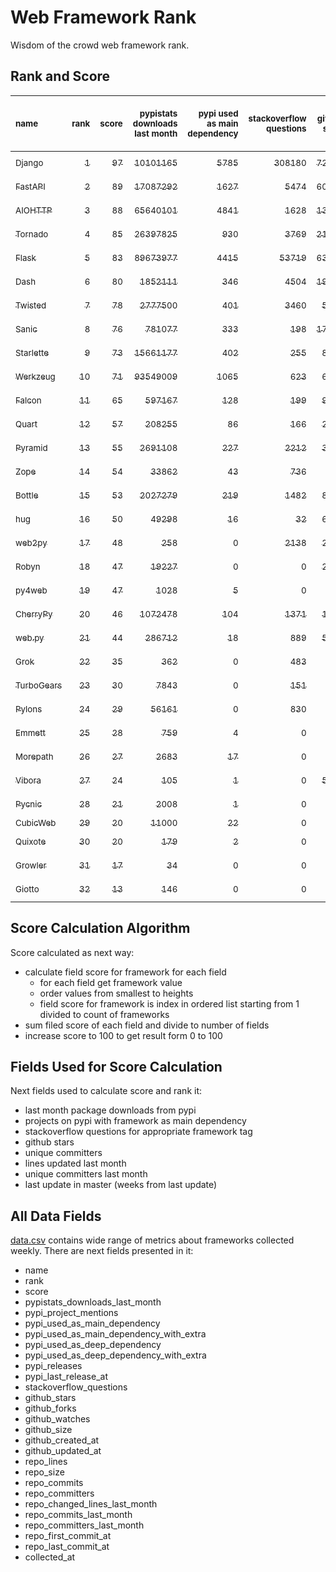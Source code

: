 # Web Framework Rank
Wisdom of the crowd web framework rank.

## Rank and Score
<sub>name</sub> | <sub>rank</sub> | <sub>score</sub> | <sub>pypistats downloads last month</sub> | <sub>pypi used as main dependency</sub> | <sub>stackoverflow questions</sub> | <sub>github stars</sub> | <sub>repo unique committers</sub> | <sub>repo changed lines last month</sub> | <sub>repo unique committers last month</sub> | <sub>repo last commit</sub>
:--- | ---: | ---: | ---: | ---: | ---: | ---: | ---: | ---: | ---: | ---:
[<sub>Django</sub>](https://github.com/django/django "first commit: 2005-07-13") | [<sub>1</sub>](# "  +0 last week") | [<sub>97</sub>](# "  +3 last week") | [<sub>10101165</sub>](# "  #7 in pypistats downloads last month +2.86% last week") | [<sub>5785</sub>](# "  #1 in pypi used as main dependency +0.24% last week") | [<sub>308180</sub>](# "  #1 in stackoverflow questions +0.05% last week") | [<sub>72076</sub>](# "  #1 in github stars +0.17% last week") | [<sub>2925</sub>](# "  #1 in repo unique committers +0.17% last week") | [<sub>3935</sub>](# "▲ #2 in repo changed lines last month -3.17% last week") | [<sub>39</sub>](# "  #1 in repo unique committers last month +2.63% last week") | [<sub>2023-07-22</sub>](# "▲ #1 in repo last commit 1 week ago")
[<sub>FastAPI</sub>](https://github.com/tiangolo/fastapi "first commit: 2018-12-05; uses: Starlette") | [<sub>2</sub>](# "  +0 last week") | [<sub>89</sub>](# "  -2 last week") | [<sub>17087292</sub>](# "  #5 in pypistats downloads last month +5.55% last week") | [<sub>1627</sub>](# "  #4 in pypi used as main dependency +1.56% last week") | [<sub>5474</sub>](# "  #3 in stackoverflow questions +0.62% last week") | [<sub>60645</sub>](# "  #3 in github stars +0.44% last week") | [<sub>489</sub>](# "  #4 in repo unique committers +0.0% last week") | [<sub>36141</sub>](# "  #1 in repo changed lines last month -6.05% last week") | [<sub>7</sub>](# "▼ #3 in repo unique committers last month -72.0% last week") | [<sub>2023-07-09</sub>](# "▼ #11 in repo last commit 2 weeks ago")
[<sub>AIOHTTP</sub>](https://github.com/aio-libs/aiohttp "first commit: 2013-10-01") | [<sub>3</sub>](# "▲ +2 last week") | [<sub>88</sub>](# "▲ +7 last week") | [<sub>65640101</sub>](# "  #3 in pypistats downloads last month +1.77% last week") | [<sub>4841</sub>](# "  #2 in pypi used as main dependency +0.75% last week") | [<sub>1628</sub>](# "  #9 in stackoverflow questions +0.0% last week") | [<sub>13732</sub>](# "  #7 in github stars +0.14% last week") | [<sub>706</sub>](# "  #3 in repo unique committers +0.28% last week") | [<sub>573</sub>](# "▲ #9 in repo changed lines last month +42.18% last week") | [<sub>7</sub>](# "▲ #3 in repo unique committers last month +250.0% last week") | [<sub>2023-07-22</sub>](# "▲ #1 in repo last commit 1 week ago")
[<sub>Tornado</sub>](https://github.com/tornadoweb/tornado "first commit: 2009-09-09") | [<sub>4</sub>](# "  +0 last week") | [<sub>85</sub>](# "  +3 last week") | [<sub>26397825</sub>](# "  #4 in pypistats downloads last month +4.17% last week") | [<sub>930</sub>](# "  #6 in pypi used as main dependency +0.11% last week") | [<sub>3769</sub>](# "  #5 in stackoverflow questions +0.03% last week") | [<sub>21201</sub>](# "  #4 in github stars +0.05% last week") | [<sub>449</sub>](# "  #6 in repo unique committers +0.0% last week") | [<sub>870</sub>](# "▼ #6 in repo changed lines last month -51.12% last week") | [<sub>2</sub>](# "▲ #12 in repo unique committers last month +100.0% last week") | [<sub>2023-07-22</sub>](# "▲ #1 in repo last commit 1 week ago")
[<sub>Flask</sub>](https://github.com/pallets/flask "first commit: 2010-04-06; uses: Werkzeug") | [<sub>5</sub>](# "▼ -2 last week") | [<sub>83</sub>](# "▼ -2 last week") | [<sub>89673977</sub>](# "  #2 in pypistats downloads last month +1.4% last week") | [<sub>4415</sub>](# "  #3 in pypi used as main dependency +0.43% last week") | [<sub>53719</sub>](# "  #2 in stackoverflow questions +0.14% last week") | [<sub>63657</sub>](# "  #2 in github stars +0.09% last week") | [<sub>833</sub>](# "  #2 in repo unique committers +0.0% last week") | [<sub>460</sub>](# "  #10 in repo changed lines last month -1.29% last week") | [<sub>2</sub>](# "▼ #12 in repo unique committers last month -33.33% last week") | [<sub>2023-07-01</sub>](# "▼ #15 in repo last commit 4 weeks ago")
[<sub>Dash</sub>](https://github.com/plotly/dash "first commit: 2015-04-10") | [<sub>6</sub>](# "  +0 last week") | [<sub>80</sub>](# "  +0 last week") | [<sub>1852111</sub>](# "  #11 in pypistats downloads last month +7.43% last week") | [<sub>346</sub>](# "  #9 in pypi used as main dependency +0.58% last week") | [<sub>4504</sub>](# "  #4 in stackoverflow questions +0.29% last week") | [<sub>19029</sub>](# "  #5 in github stars +0.13% last week") | [<sub>169</sub>](# "  #15 in repo unique committers +0.6% last week") | [<sub>2335</sub>](# "▼ #3 in repo changed lines last month -55.53% last week") | [<sub>7</sub>](# "▲ #3 in repo unique committers last month +0.0% last week") | [<sub>2023-07-20</sub>](# "▼ #4 in repo last commit 1 week ago")
[<sub>Twisted</sub>](https://github.com/twisted/twisted "first commit: 2001-07-09") | [<sub>7</sub>](# "▲ +2 last week") | [<sub>78</sub>](# "▲ +4 last week") | [<sub>2777500</sub>](# "  #8 in pypistats downloads last month +1.07% last week") | [<sub>401</sub>](# "▼ #8 in pypi used as main dependency +0.75% last week") | [<sub>3460</sub>](# "  #6 in stackoverflow questions +0.0% last week") | [<sub>5138</sub>](# "  #15 in github stars +0.12% last week") | [<sub>303</sub>](# "  #9 in repo unique committers +0.0% last week") | [<sub>1600</sub>](# "▲ #4 in repo changed lines last month +0.38% last week") | [<sub>5</sub>](# "  #7 in repo unique committers last month +25.0% last week") | [<sub>2023-07-17</sub>](# "▲ #4 in repo last commit 1 week ago")
[<sub>Sanic</sub>](https://github.com/sanic-org/sanic "first commit: 2016-05-26") | [<sub>8</sub>](# "  +0 last week") | [<sub>76</sub>](# "  +1 last week") | [<sub>781077</sub>](# "  #13 in pypistats downloads last month +4.49% last week") | [<sub>333</sub>](# "  #10 in pypi used as main dependency +0.0% last week") | [<sub>198</sub>](# "  #19 in stackoverflow questions +0.51% last week") | [<sub>17195</sub>](# "  #6 in github stars +0.07% last week") | [<sub>369</sub>](# "  #7 in repo unique committers +0.0% last week") | [<sub>1536</sub>](# "▲ #5 in repo changed lines last month +12.94% last week") | [<sub>8</sub>](# "▲ #2 in repo unique committers last month +0.0% last week") | [<sub>2023-07-17</sub>](# "▼ #4 in repo last commit 1 week ago")
[<sub>Starlette</sub>](https://github.com/encode/starlette "first commit: 2018-06-25; used by: FastAPI") | [<sub>9</sub>](# "▼ -2 last week") | [<sub>73</sub>](# "▼ -3 last week") | [<sub>15661177</sub>](# "  #6 in pypistats downloads last month +3.73% last week") | [<sub>402</sub>](# "▲ #7 in pypi used as main dependency +1.52% last week") | [<sub>255</sub>](# "  #17 in stackoverflow questions +0.0% last week") | [<sub>8473</sub>](# "  #9 in github stars +0.21% last week") | [<sub>249</sub>](# "  #11 in repo unique committers +0.0% last week") | [<sub>581</sub>](# "  #8 in repo changed lines last month -3.17% last week") | [<sub>6</sub>](# "▼ #6 in repo unique committers last month -25.0% last week") | [<sub>2023-07-13</sub>](# "▼ #11 in repo last commit 2 weeks ago")
[<sub>Werkzeug</sub>](https://github.com/pallets/werkzeug "first commit: 2007-05-04; used by: Flask and Quart") | [<sub>10</sub>](# "  +0 last week") | [<sub>71</sub>](# "  -2 last week") | [<sub>93549009</sub>](# "  #1 in pypistats downloads last month +2.13% last week") | [<sub>1065</sub>](# "  #5 in pypi used as main dependency +0.28% last week") | [<sub>623</sub>](# "  #15 in stackoverflow questions +0.16% last week") | [<sub>6399</sub>](# "  #12 in github stars +0.0% last week") | [<sub>487</sub>](# "  #5 in repo unique committers +0.0% last week") | [<sub>277</sub>](# "  #13 in repo changed lines last month -6.73% last week") | [<sub>2</sub>](# "▼ #12 in repo unique committers last month -33.33% last week") | [<sub>2023-07-01</sub>](# "▼ #15 in repo last commit 4 weeks ago")
[<sub>Falcon</sub>](https://github.com/falconry/falcon "first commit: 2012-12-06; used by: hug") | [<sub>11</sub>](# "  +0 last week") | [<sub>65</sub>](# "  +3 last week") | [<sub>597167</sub>](# "  #14 in pypistats downloads last month -2.98% last week") | [<sub>128</sub>](# "  #13 in pypi used as main dependency +0.0% last week") | [<sub>199</sub>](# "  #18 in stackoverflow questions +0.0% last week") | [<sub>9199</sub>](# "  #8 in github stars +0.1% last week") | [<sub>207</sub>](# "  #13 in repo unique committers +0.49% last week") | [<sub>416</sub>](# "▲ #11 in repo changed lines last month +16.2% last week") | [<sub>2</sub>](# "▲ #12 in repo unique committers last month +100.0% last week") | [<sub>2023-07-18</sub>](# "▼ #4 in repo last commit 1 week ago")
[<sub>Quart</sub>](https://github.com/pallets/quart "first commit: 2017-05-14; uses: Werkzeug") | [<sub>12</sub>](# "  +0 last week") | [<sub>57</sub>](# "  -2 last week") | [<sub>208255</sub>](# "  #16 in pypistats downloads last month +0.96% last week") | [<sub>86</sub>](# "  #15 in pypi used as main dependency +1.18% last week") | [<sub>166</sub>](# "  #20 in stackoverflow questions +0.61% last week") | [<sub>2037</sub>](# "  #19 in github stars +2.16% last week") | [<sub>95</sub>](# "  #18 in repo unique committers +0.0% last week") | [<sub>47</sub>](# "▲ #16 in repo changed lines last month +0.0% last week") | [<sub>5</sub>](# "▼ #7 in repo unique committers last month +0.0% last week") | [<sub>2023-07-15</sub>](# "▼ #4 in repo last commit 2 weeks ago")
[<sub>Pyramid</sub>](https://github.com/Pylons/pyramid "first commit: 2008-07-04; used by: CubicWeb") | [<sub>13</sub>](# "▲ +1 last week") | [<sub>55</sub>](# "▲ +0 last week") | [<sub>2691108</sub>](# "  #9 in pypistats downloads last month -0.53% last week") | [<sub>227</sub>](# "  #11 in pypi used as main dependency +0.0% last week") | [<sub>2212</sub>](# "  #7 in stackoverflow questions +0.05% last week") | [<sub>3821</sub>](# "  #16 in github stars +0.03% last week") | [<sub>363</sub>](# "  #8 in repo unique committers +0.0% last week") | [<sub>0</sub>](# "▲ #19 in repo changed lines last month +100% last week") | [<sub>0</sub>](# "▲ #19 in repo unique committers last month +100% last week") | [<sub>2023-05-11</sub>](# "  #21 in repo last commit 11 weeks ago")
[<sub>Zope</sub>](https://github.com/zopefoundation/Zope "first commit: 1996-06-17") | [<sub>14</sub>](# "▼ -1 last week") | [<sub>54</sub>](# "▼ -3 last week") | [<sub>33862</sub>](# "  #19 in pypistats downloads last month +5.46% last week") | [<sub>43</sub>](# "  #16 in pypi used as main dependency +0.0% last week") | [<sub>736</sub>](# "  #14 in stackoverflow questions +0.14% last week") | [<sub>328</sub>](# "  #25 in github stars +0.0% last week") | [<sub>177</sub>](# "  #14 in repo unique committers +0.0% last week") | [<sub>185</sub>](# "  #14 in repo changed lines last month -36.43% last week") | [<sub>3</sub>](# "▼ #11 in repo unique committers last month -25.0% last week") | [<sub>2023-07-14</sub>](# "▼ #11 in repo last commit 2 weeks ago")
[<sub>Bottle</sub>](https://github.com/bottlepy/bottle "first commit: 2009-06-30") | [<sub>15</sub>](# "  +0 last week") | [<sub>53</sub>](# "  +1 last week") | [<sub>2027279</sub>](# "  #10 in pypistats downloads last month +1.3% last week") | [<sub>219</sub>](# "  #12 in pypi used as main dependency +0.0% last week") | [<sub>1482</sub>](# "  #10 in stackoverflow questions +0.07% last week") | [<sub>8027</sub>](# "  #10 in github stars +0.04% last week") | [<sub>231</sub>](# "  #12 in repo unique committers +0.0% last week") | [<sub>0</sub>](# "▲ #19 in repo changed lines last month +100% last week") | [<sub>0</sub>](# "▲ #19 in repo unique committers last month +100% last week") | [<sub>2022-09-05</sub>](# "  #24 in repo last commit 46 weeks ago")
[<sub>hug</sub>](https://github.com/hugapi/hug "first commit: 2015-07-17; uses: Falcon") | [<sub>16</sub>](# "▲ +1 last week") | [<sub>50</sub>](# "▲ +0 last week") | [<sub>49298</sub>](# "  #18 in pypistats downloads last month +1.43% last week") | [<sub>16</sub>](# "  #20 in pypi used as main dependency +0.0% last week") | [<sub>32</sub>](# "  #22 in stackoverflow questions +0.0% last week") | [<sub>6730</sub>](# "  #11 in github stars +0.01% last week") | [<sub>125</sub>](# "  #17 in repo unique committers +0.0% last week") | [<sub>60</sub>](# "▲ #15 in repo changed lines last month +0.0% last week") | [<sub>2</sub>](# "▲ #12 in repo unique committers last month +0.0% last week") | [<sub>2023-06-30</sub>](# "  #18 in repo last commit 4 weeks ago")
[<sub>web2py</sub>](https://github.com/web2py/web2py "first commit: 2011-11-23") | [<sub>17</sub>](# "▲ +1 last week") | [<sub>48</sub>](# "▲ +0 last week") | [<sub>258</sub>](# "  #28 in pypistats downloads last month +0.0% last week") | [<sub>0</sub>](# "  #26 in pypi used as main dependency +100% last week") | [<sub>2138</sub>](# "  #8 in stackoverflow questions -0.05% last week") | [<sub>2052</sub>](# "  #18 in github stars +0.0% last week") | [<sub>272</sub>](# "  #10 in repo unique committers +0.0% last week") | [<sub>28</sub>](# "▲ #17 in repo changed lines last month +0.0% last week") | [<sub>2</sub>](# "▲ #12 in repo unique committers last month +0.0% last week") | [<sub>2023-07-05</sub>](# "▼ #15 in repo last commit 3 weeks ago")
[<sub>Robyn</sub>](https://github.com/sansyrox/robyn "first commit: 2021-05-22") | [<sub>18</sub>](# "▼ -2 last week") | [<sub>47</sub>](# "▼ -5 last week") | [<sub>19227</sub>](# "  #20 in pypistats downloads last month +20.12% last week") | [<sub>0</sub>](# "  #26 in pypi used as main dependency +100% last week") | [<sub>0</sub>](# "  #23 in stackoverflow questions +100% last week") | [<sub>2835</sub>](# "  #17 in github stars +1.03% last week") | [<sub>51</sub>](# "  #21 in repo unique committers +2.0% last week") | [<sub>403</sub>](# "▼ #12 in repo changed lines last month -51.91% last week") | [<sub>4</sub>](# "▼ #9 in repo unique committers last month +0.0% last week") | [<sub>2023-07-21</sub>](# "▼ #4 in repo last commit 1 week ago")
[<sub>py4web</sub>](https://github.com/web2py/py4web "first commit: 2019-03-25") | [<sub>19</sub>](# "▲ +1 last week") | [<sub>47</sub>](# "▲ +2 last week") | [<sub>1028</sub>](# "  #25 in pypistats downloads last month -23.05% last week") | [<sub>5</sub>](# "  #21 in pypi used as main dependency +0.0% last week") | [<sub>0</sub>](# "  #23 in stackoverflow questions +100% last week") | [<sub>202</sub>](# "  #27 in github stars +0.0% last week") | [<sub>69</sub>](# "  #20 in repo unique committers +1.47% last week") | [<sub>681</sub>](# "▲ #7 in repo changed lines last month +13.88% last week") | [<sub>4</sub>](# "▲ #9 in repo unique committers last month +33.33% last week") | [<sub>2023-07-21</sub>](# "▼ #4 in repo last commit 1 week ago")
[<sub>CherryPy</sub>](https://github.com/cherrypy/cherrypy "first commit: 2004-11-20") | [<sub>20</sub>](# "▼ -1 last week") | [<sub>46</sub>](# "▼ +0 last week") | [<sub>1072478</sub>](# "  #12 in pypistats downloads last month -0.4% last week") | [<sub>104</sub>](# "  #14 in pypi used as main dependency +0.0% last week") | [<sub>1371</sub>](# "  #11 in stackoverflow questions +0.0% last week") | [<sub>1691</sub>](# "  #20 in github stars -0.12% last week") | [<sub>148</sub>](# "  #16 in repo unique committers +0.0% last week") | [<sub>0</sub>](# "▲ #19 in repo changed lines last month +100% last week") | [<sub>0</sub>](# "▲ #19 in repo unique committers last month +100% last week") | [<sub>2023-05-04</sub>](# "  #22 in repo last commit 12 weeks ago")
[<sub>web.py</sub>](https://github.com/webpy/webpy "first commit: 1970-01-01") | [<sub>21</sub>](# "  +0 last week") | [<sub>44</sub>](# "  +0 last week") | [<sub>286712</sub>](# "  #15 in pypistats downloads last month -2.88% last week") | [<sub>18</sub>](# "  #18 in pypi used as main dependency +0.0% last week") | [<sub>889</sub>](# "  #12 in stackoverflow questions -0.11% last week") | [<sub>5825</sub>](# "  #13 in github stars +0.09% last week") | [<sub>94</sub>](# "  #19 in repo unique committers +0.0% last week") | [<sub>0</sub>](# "▲ #19 in repo changed lines last month +100% last week") | [<sub>0</sub>](# "▲ #19 in repo unique committers last month +100% last week") | [<sub>2023-04-20</sub>](# "  #23 in repo last commit 14 weeks ago")
[<sub>Grok</sub>](https://github.com/zopefoundation/grok "first commit: 2006-10-14") | [<sub>22</sub>](# "  +0 last week") | [<sub>35</sub>](# "  -2 last week") | [<sub>362</sub>](# "  #27 in pypistats downloads last month -33.94% last week") | [<sub>0</sub>](# "  #26 in pypi used as main dependency +100% last week") | [<sub>483</sub>](# "  #16 in stackoverflow questions +0.0% last week") | [<sub>22</sub>](# "  #31 in github stars +0.0% last week") | [<sub>42</sub>](# "  #22 in repo unique committers +0.0% last week") | [<sub>12</sub>](# "▲ #18 in repo changed lines last month +0.0% last week") | [<sub>1</sub>](# "▼ #18 in repo unique committers last month +0.0% last week") | [<sub>2023-07-12</sub>](# "▼ #11 in repo last commit 2 weeks ago")
[<sub>TurboGears</sub>](https://github.com/TurboGears/tg2 "first commit: 2007-06-27") | [<sub>23</sub>](# "▲ +1 last week") | [<sub>30</sub>](# "▲ +1 last week") | [<sub>7843</sub>](# "  #22 in pypistats downloads last month +1.38% last week") | [<sub>0</sub>](# "  #26 in pypi used as main dependency +100% last week") | [<sub>151</sub>](# "  #21 in stackoverflow questions +0.0% last week") | [<sub>787</sub>](# "  #22 in github stars +0.25% last week") | [<sub>37</sub>](# "  #23 in repo unique committers +0.0% last week") | [<sub>0</sub>](# "▲ #19 in repo changed lines last month +100% last week") | [<sub>0</sub>](# "▲ #19 in repo unique committers last month +100% last week") | [<sub>2023-05-30</sub>](# "  #20 in repo last commit 8 weeks ago")
[<sub>Pylons</sub>](https://github.com/Pylons/pylons "first commit: 2006-02-18") | [<sub>24</sub>](# "▲ +1 last week") | [<sub>29</sub>](# "▲ +0 last week") | [<sub>56161</sub>](# "  #17 in pypistats downloads last month +0.49% last week") | [<sub>0</sub>](# "  #26 in pypi used as main dependency +100% last week") | [<sub>830</sub>](# "  #13 in stackoverflow questions +0.0% last week") | [<sub>229</sub>](# "  #26 in github stars +0.0% last week") | [<sub>36</sub>](# "  #24 in repo unique committers +0.0% last week") | [<sub>0</sub>](# "▲ #19 in repo changed lines last month +100% last week") | [<sub>0</sub>](# "▲ #19 in repo unique committers last month +100% last week") | [<sub>2018-01-12</sub>](# "  #30 in repo last commit 289 weeks ago")
[<sub>Emmett</sub>](https://github.com/emmett-framework/emmett "first commit: 2014-10-22") | [<sub>25</sub>](# "▼ -2 last week") | [<sub>28</sub>](# "▼ -8 last week") | [<sub>759</sub>](# "  #26 in pypistats downloads last month +9.05% last week") | [<sub>4</sub>](# "  #22 in pypi used as main dependency +0.0% last week") | [<sub>0</sub>](# "  #23 in stackoverflow questions +100% last week") | [<sub>861</sub>](# "  #21 in github stars +0.35% last week") | [<sub>24</sub>](# "  #27 in repo unique committers +0.0% last week") | [<sub>0</sub>](# "▼ #19 in repo changed lines last month -100.0% last week") | [<sub>0</sub>](# "▼ #19 in repo unique committers last month -100.0% last week") | [<sub>2023-06-22</sub>](# "  #19 in repo last commit 5 weeks ago")
[<sub>Morepath</sub>](https://github.com/morepath/morepath "first commit: 2013-07-17") | [<sub>26</sub>](# "  +0 last week") | [<sub>27</sub>](# "  +1 last week") | [<sub>2683</sub>](# "  #23 in pypistats downloads last month +1.25% last week") | [<sub>17</sub>](# "  #19 in pypi used as main dependency +0.0% last week") | [<sub>0</sub>](# "  #23 in stackoverflow questions +100% last week") | [<sub>397</sub>](# "  #24 in github stars +0.0% last week") | [<sub>28</sub>](# "  #25 in repo unique committers +0.0% last week") | [<sub>0</sub>](# "▲ #19 in repo changed lines last month +100% last week") | [<sub>0</sub>](# "▲ #19 in repo unique committers last month +100% last week") | [<sub>2022-05-29</sub>](# "  #26 in repo last commit 60 weeks ago")
[<sub>Vibora</sub>](https://github.com/vibora-io/vibora "first commit: 2018-06-13") | [<sub>27</sub>](# "  +0 last week") | [<sub>24</sub>](# "  +1 last week") | [<sub>105</sub>](# "  #31 in pypistats downloads last month +3.96% last week") | [<sub>1</sub>](# "  #24 in pypi used as main dependency +0.0% last week") | [<sub>0</sub>](# "  #23 in stackoverflow questions +100% last week") | [<sub>5714</sub>](# "  #14 in github stars -0.05% last week") | [<sub>27</sub>](# "  #26 in repo unique committers +0.0% last week") | [<sub>0</sub>](# "▲ #19 in repo changed lines last month +100% last week") | [<sub>0</sub>](# "▲ #19 in repo unique committers last month +100% last week") | [<sub>2019-02-11</sub>](# "  #29 in repo last commit 232 weeks ago")
[<sub>Pycnic</sub>](https://github.com/nullism/pycnic "first commit: 2015-11-04") | [<sub>28</sub>](# "  +0 last week") | [<sub>21</sub>](# "  +0 last week") | [<sub>2008</sub>](# "  #24 in pypistats downloads last month +2.4% last week") | [<sub>1</sub>](# "  #24 in pypi used as main dependency +0.0% last week") | [<sub>0</sub>](# "  #23 in stackoverflow questions +100% last week") | [<sub>159</sub>](# "  #28 in github stars +0.0% last week") | [<sub>11</sub>](# "  #28 in repo unique committers +0.0% last week") | [<sub>0</sub>](# "▲ #19 in repo changed lines last month +100% last week") | [<sub>0</sub>](# "▲ #19 in repo unique committers last month +100% last week") | [<sub>2022-04-05</sub>](# "  #27 in repo last commit 68 weeks ago")
[<sub>CubicWeb</sub>](https://forge.extranet.logilab.fr/cubicweb/cubicweb "uses: Pyramid") | [<sub>29</sub>](# "  +0 last week") | [<sub>20</sub>](# "  +0 last week") | [<sub>11000</sub>](# "  #21 in pypistats downloads last month -7.91% last week") | [<sub>22</sub>](# "  #17 in pypi used as main dependency +0.0% last week") | [<sub>0</sub>](# "  #23 in stackoverflow questions +100% last week") | [<sub>0</sub>](# "  #32 in github stars +100% last week") | [<sub>0</sub>](# "  #32 in repo unique committers +100% last week") | [<sub>0</sub>](# "▲ #19 in repo changed lines last month +100% last week") | [<sub>0</sub>](# "▲ #19 in repo unique committers last month +100% last week") | [<sub></sub>](# "  #31 in repo last commit")
[<sub>Quixote</sub>](https://github.com/nascheme/quixote "first commit: 2006-03-16") | [<sub>30</sub>](# "  +0 last week") | [<sub>20</sub>](# "  +1 last week") | [<sub>179</sub>](# "  #29 in pypistats downloads last month -13.94% last week") | [<sub>2</sub>](# "  #23 in pypi used as main dependency +0.0% last week") | [<sub>0</sub>](# "  #23 in stackoverflow questions +100% last week") | [<sub>81</sub>](# "  #29 in github stars +0.0% last week") | [<sub>6</sub>](# "  #29 in repo unique committers +0.0% last week") | [<sub>0</sub>](# "▲ #19 in repo changed lines last month +100% last week") | [<sub>0</sub>](# "▲ #19 in repo unique committers last month +100% last week") | [<sub>2022-06-23</sub>](# "  #25 in repo last commit 57 weeks ago")
[<sub>Growler</sub>](https://github.com/pyGrowler/Growler "first commit: 2014-08-17") | [<sub>31</sub>](# "  +0 last week") | [<sub>17</sub>](# "  +0 last week") | [<sub>34</sub>](# "  #32 in pypistats downloads last month -30.61% last week") | [<sub>0</sub>](# "  #26 in pypi used as main dependency +100% last week") | [<sub>0</sub>](# "  #23 in stackoverflow questions +100% last week") | [<sub>687</sub>](# "  #23 in github stars +0.0% last week") | [<sub>6</sub>](# "  #29 in repo unique committers +0.0% last week") | [<sub>0</sub>](# "▲ #19 in repo changed lines last month +100% last week") | [<sub>0</sub>](# "▲ #19 in repo unique committers last month +100% last week") | [<sub>2020-03-08</sub>](# "  #28 in repo last commit 176 weeks ago")
[<sub>Giotto</sub>](https://github.com/priestc/giotto "first commit: 2012-02-26") | [<sub>32</sub>](# "  +0 last week") | [<sub>13</sub>](# "  +0 last week") | [<sub>146</sub>](# "  #30 in pypistats downloads last month +5.8% last week") | [<sub>0</sub>](# "  #26 in pypi used as main dependency +100% last week") | [<sub>0</sub>](# "  #23 in stackoverflow questions +100% last week") | [<sub>58</sub>](# "  #30 in github stars +0.0% last week") | [<sub>3</sub>](# "  #31 in repo unique committers +0.0% last week") | [<sub>0</sub>](# "▲ #19 in repo changed lines last month +100% last week") | [<sub>0</sub>](# "▲ #19 in repo unique committers last month +100% last week") | [<sub>2013-10-07</sub>](# "  #31 in repo last commit 511 weeks ago")

## Score Calculation Algorithm
Score calculated as next way:
- calculate field score for framework for each field
  - for each field get framework value
  - order values from smallest to heights
  - field score for framework is index in ordered list starting from 1 divided to count of frameworks
- sum filed score of each field and divide to number of fields
- increase score to 100 to get result form 0 to 100

## Fields Used for Score Calculation
Next fields used to calculate score and rank it:
- last month package downloads from pypi
- projects on pypi with framework as main dependency
- stackoverflow questions for appropriate framework tag
- github stars
- unique committers
- lines updated last month
- unique committers last month
- last update in master (weeks from last update)

## All Data Fields
[data.csv](data.csv) contains wide range of metrics about frameworks collected weekly.
There are next fields presented in it: 

- name
- rank
- score
- pypistats_downloads_last_month
- pypi_project_mentions
- pypi_used_as_main_dependency
- pypi_used_as_main_dependency_with_extra
- pypi_used_as_deep_dependency
- pypi_used_as_deep_dependency_with_extra
- pypi_releases
- pypi_last_release_at
- stackoverflow_questions
- github_stars
- github_forks
- github_watches
- github_size
- github_created_at
- github_updated_at
- repo_lines
- repo_size
- repo_commits
- repo_committers
- repo_changed_lines_last_month
- repo_commits_last_month
- repo_committers_last_month
- repo_first_commit_at
- repo_last_commit_at
- collected_at
